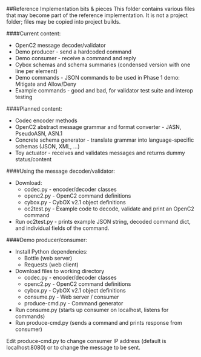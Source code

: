 ##Reference Implementation bits & pieces
This folder contains various files that may become part of the reference implementation.
It is not a project folder; files may be copied into project builds.

####Current content:
* OpenC2 message decoder/validator
* Demo producer - send a hardcoded command 
* Demo consumer - receive a command and reply
* Cybox schemas and schema summaries (condensed version with one line per element)
* Demo commands - JSON commands to be used in Phase 1 demo: Mitigate and Allow/Deny
* Example commands - good and bad, for validator test suite and interop testing

####Planned content:
* Codec encoder methods
* OpenC2 abstract message grammar and format converter - JASN, PseudoASN, ASN.1
* Concrete schema generator - translate grammar into language-specific schemas (JSON, XML, ...)
* Toy actuator - receives and validates messages and returns dummy status/content

####Using the message decoder/validator:
* Download:
    * codec.py - encoder/decoder classes
    * openc2.py - OpenC2 command definitions
    * cybox.py - CybOX v2.1 object definitions
    * oc2test.py - Example code to decode, validate and print an OpenC2 command
* Run oc2test.py - prints example JSON string, decoded command dict, and individual fields of the command.

####Demo producer/consumer:
* Install Python dependencies:
    * Bottle (web server)
    * Requests (web client)
* Download files to working directory
    * codec.py - encoder/decoder classes
    * openc2.py - OpenC2 command definitions
    * cybox.py - CybOX v2.1 object definitions
    * consume.py - Web server / consumer
    * produce-cmd.py - Command generator
* Run consume.py (starts up consumer on localhost, listens for commands)
* Run produce-cmd.py (sends a command and prints response from consumer)

Edit produce-cmd.py to change consumer IP address (default is localhost:8080) or to change the message to be sent.